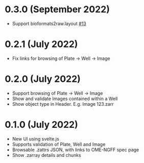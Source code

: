 

# 0.3.0 (September 2022)

- Support bioformats2raw.layout [#13](https://github.com/ome/ome-ngff-validator/pull/13)
# 0.2.1 (July 2022)

- Fix links for browsing of Plate -> Well -> Image
# 0.2.0 (July 2022)

- Support browsing of Plate -> Well -> Image
- Show and validate Images contained within a Well
- Show object type in Header. E.g. Image 123.zarr
# 0.1.0 (July 2022)

- New UI using svelte.js
- Supports validation of Plate, Well and Image
- Browsable .zattrs JSON, with links to OME-NGFF spec page
- Show .zarray details and chunks
